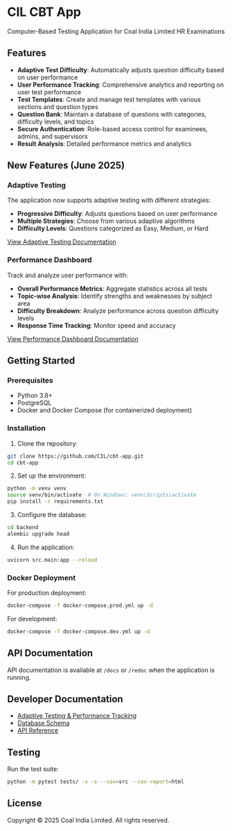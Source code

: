 # CIL CBT App

Computer-Based Testing Application for Coal India Limited HR Examinations

## Features

- **Adaptive Test Difficulty**: Automatically adjusts question difficulty based on user performance
- **User Performance Tracking**: Comprehensive analytics and reporting on user test performance
- **Test Templates**: Create and manage test templates with various sections and question types
- **Question Bank**: Maintain a database of questions with categories, difficulty levels, and topics
- **Secure Authentication**: Role-based access control for examinees, admins, and supervisors
- **Result Analysis**: Detailed performance metrics and analytics

## New Features (June 2025)

### Adaptive Testing

The application now supports adaptive testing with different strategies:

- **Progressive Difficulty**: Adjusts questions based on user performance
- **Multiple Strategies**: Choose from various adaptive algorithms
- **Difficulty Levels**: Questions categorized as Easy, Medium, or Hard

[View Adaptive Testing Documentation](./docs/adaptive_testing_guide.md)

### Performance Dashboard

Track and analyze user performance with:

- **Overall Performance Metrics**: Aggregate statistics across all tests
- **Topic-wise Analysis**: Identify strengths and weaknesses by subject area
- **Difficulty Breakdown**: Analyze performance across question difficulty levels
- **Response Time Tracking**: Monitor speed and accuracy

[View Performance Dashboard Documentation](./docs/performance_dashboard_guide.md)

## Getting Started

### Prerequisites

- Python 3.8+
- PostgreSQL
- Docker and Docker Compose (for containerized deployment)

### Installation

1. Clone the repository:
```bash
git clone https://github.com/CIL/cbt-app.git
cd cbt-app
```

2. Set up the environment:
```bash
python -m venv venv
source venv/bin/activate  # On Windows: venv\Scripts\activate
pip install -r requirements.txt
```

3. Configure the database:
```bash
cd backend
alembic upgrade head
```

4. Run the application:
```bash
uvicorn src.main:app --reload
```

### Docker Deployment

For production deployment:

```bash
docker-compose -f docker-compose.prod.yml up -d
```

For development:

```bash
docker-compose -f docker-compose.dev.yml up -d
```

## API Documentation

API documentation is available at `/docs` or `/redoc` when the application is running.

## Developer Documentation

- [Adaptive Testing & Performance Tracking](./docs/adaptive_performance_dev_guide.md)
- [Database Schema](./docs/database_schema.md)
- [API Reference](./docs/api_reference.md)

## Testing

Run the test suite:

```bash
python -m pytest tests/ -v -s --cov=src --cov-report=html
```

## License

Copyright © 2025 Coal India Limited. All rights reserved.
